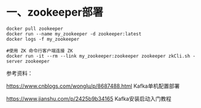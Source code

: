 # 一、zookeeper部署
```
docker pull zookeeper
docker run --name my_zookeeper -d zookeeper:latest
docker logs -f my_zookeeper

#使用 ZK 命令行客户端连接 ZK
docker run -it --rm --link my_zookeeper:zookeeper zookeeper zkCli.sh -server zookeeper
```



参考资料：

https://www.cnblogs.com/wonglu/p/8687488.html   Kafka单机配置部署

https://www.jianshu.com/p/2425b9b34165  Kafka安装启动入门教程

